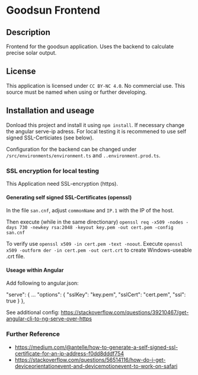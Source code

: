 # Goodsun Frontend

## Description
Frontend for the goodsun application. Uses the backend to calculate precise solar output. 


## License
This application is licensed under `CC BY-NC 4.0`. No commercial use. This source must be named when using or further developing.


## Installation and useage
Donload this project and install it using `npm install`. If necessary change the angular serve-ip adress. For local testing it is recommened to use self signed SSL-Certiciates (see below).

Configuration for the backend can be changed under `/src/environments/environment.ts` and `..environment.prod.ts`.


### SSL encryption for local testing
This Application need SSL-encryption (https). 

#### Generating self signed SSL-Certificates (openssl)
In the file `san.cnf`, adjust `commonName` and `IP.1` with the IP of the host. 

Then execute (while in the same directionary) `openssl req -x509 -nodes -days 730 -newkey rsa:2048 -keyout key.pem -out cert.pem -config san.cnf`

To verify use `openssl x509 -in cert.pem -text -noout`. Execute `openssl x509 -outform der -in cert.pem -out cert.crt` to create Windows-useable .crt file.

#### Useage within Angular
Add following to angular.json:

"serve": {
    ...
    "options": {
        "sslKey": "key.pem",
        "sslCert": "cert.pem",
        "ssl": true
    }
},

See additional config: https://stackoverflow.com/questions/39210467/get-angular-cli-to-ng-serve-over-https


### Further Reference
- https://medium.com/@antelle/how-to-generate-a-self-signed-ssl-certificate-for-an-ip-address-f0dd8dddf754
- https://stackoverflow.com/questions/56514116/how-do-i-get-deviceorientationevent-and-devicemotionevent-to-work-on-safari

